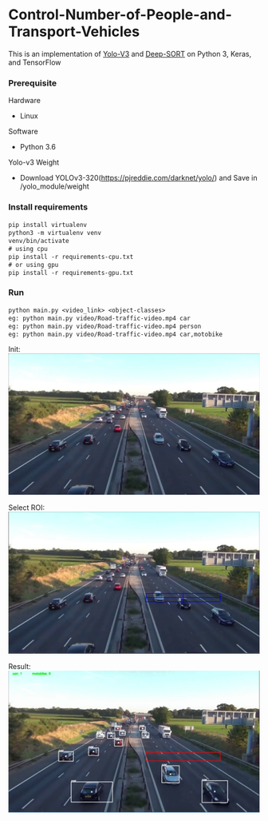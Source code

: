 # Control-Number-of-People-and-Transport-Vehicles
This is an implementation of [Yolo-V3](https://arxiv.org/pdf/1804.02767.pdf) and [Deep-SORT](https://arxiv.org/pdf/1703.07402.pdf) on Python 3, Keras, and TensorFlow

### Prerequisite
Hardware
- Linux

Software
- Python 3.6

Yolo-v3 Weight
- Download YOLOv3-320(https://pjreddie.com/darknet/yolo/) and Save in /yolo_module/weight

### Install requirements
```
pip install virtualenv
python3 -m virtualenv venv
venv/bin/activate
# using cpu
pip install -r requirements-cpu.txt
# or using gpu
pip install -r requirements-gpu.txt
```

### Run
```
python main.py <video_link> <object-classes>
eg: python main.py video/Road-traffic-video.mp4 car
eg: python main.py video/Road-traffic-video.mp4 person
eg: python main.py video/Road-traffic-video.mp4 car,motobike
```
Init:
<img src="img/Init.PNG">

Select ROI:
<img src="img/Select-ROI.PNG">

Result:
<img src="img/Process-Frame.gif">